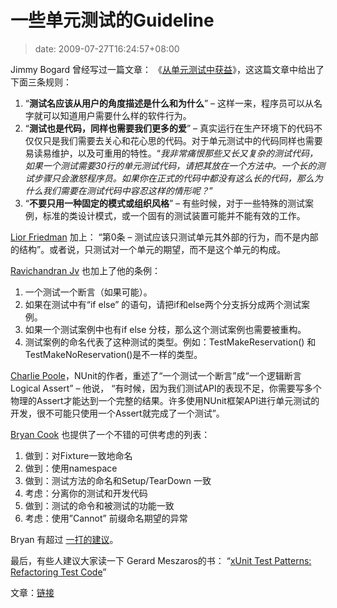 # 一些单元测试的Guideline
>date: 2009-07-27T16:24:57+08:00


Jimmy Bogard 曾经写过一篇文章： 《[从单元测试中获益](http://www.lostechies.com/blogs/jimmy_bogard/archive/2008/12/18/getting-value-out-of-your-unit-tests.aspx)》，这这篇文章中给出了下面三条规则：


1. “**测试名应该从用户的角度描述是什么和为什么**” – 这样一来，程序员可以从名字就可以知道用户需要什么样的软件行为。
2. “**测试也是代码，同样也需要我们更多的爱**” – 真实运行在生产环境下的代码不仅仅只是我们需要去关心和花心思的代码。对于单元测试中的代码同样也需要易读易维护，以及可重用的特性。“*我非常痛恨那些又长又复杂的测试代码，如果一个测试需要30行的单元测试代码，请把其放在一个方法中。一个长的测试步骤只会激怒程序员。如果你在正式的代码中都没有这么长的代码，那么为什么我们需要在测试代码中容忍这样的情形呢？*”
3. “**不要只用一种固定的模式或组织风格**” *–* 有些时候，对于一些特殊的测试案例，标准的类设计模式，或一个固有的测试装置可能并不能有效的工作。



[Lior Friedman](http://tech.groups.yahoo.com/group/testdrivendevelopment/message/31412) 加上： “第0条 – 测试应该只测试单元其外部的行为，而不是内部的结构”。或者说，只测试对一个单元的期望，而不是这个单元的构成。


[Ravichandran Jv](https://groups.google.com/group/nunit-discuss/msg/56c9d75647731502?hl=en) 也加上了他的条例：


1. 一个测试一个断言（如果可能）。
2. 如果在测试中有“if else” 的语句，请把if和else两个分支拆分成两个测试案例。
3. 如果一个测试案例中也有if else 分枝，那么这个测试案例也需要被重构。
4. 测试案例的命名代表了这种测试的类型。例如：TestMakeReservation() 和TestMakeNoReservation()是不一样的类型。


[Charlie Poole](https://groups.google.com/group/nunit-discuss/msg/fb335c19a8a44821?hl=en)，NUnit的作者，重述了“一个测试一个断言”成“一个逻辑断言Logical Assert” – 他说， “有时候，因为我们测试API的表现不足，你需要写多个物理的Assert才能达到一个完整的结果。许多使用NUnit框架API进行单元测试的开发，很不可能只使用一个Assert就完成了一个测试”。


[Bryan Cook](http://www.bryancook.net/2008/06/test-naming-conventions-guidelines.html) 也提供了一个不错的可供考虑的列表：


1. 做到：对Fixture一致地命名
2. 做到：使用namespace
3. 做到：测试方法的命名和Setup/TearDown 一致
4. 考虑：分离你的测试和开发代码
5. 做到：测试的命令和被测试的功能一致
6. 考虑：使用”Cannot” 前缀命名期望的异常


Bryan 有超过 [一打的建议](http://www.bryancook.net/2008/06/test-naming-conventions-guidelines.html)。


最后，有些人建议大家读一下 Gerard Meszaros的书： “[xUnit Test Patterns: Refactoring Test Code](https://www.amazon.com/xUnit-Test-Patterns-Refactoring-Addison-Wesley/dp/0131495054/ref=sr_1_1?ie=UTF8&s=books&qid=1248380993&sr=8-1)”


文章：[链接](http://www.infoq.com/news/2009/07/Better-Unit-Tests)


